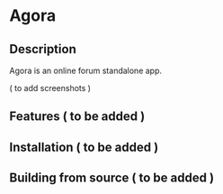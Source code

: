 # Agora

## Description

Agora is an online forum standalone app.

( to add screenshots )

## Features ( to be added )

## Installation ( to be added )

## Building from source ( to be added )
